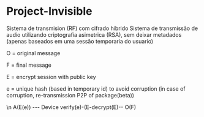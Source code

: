 # Project-Invisible
Sistema de transmision (RF) com cifrado hibrido 
Sistema de transmissão de audio utilizando criptografia asimetrica (RSA), sem deixar metadados (apenas baseados em uma sessão temporaria do
usuario)

O = original message

F = final message 

E = encrypt session with public key 

e = unique hash (based in temporary id) to avoid corruption (in case of corruption, re-transmission P2P of package(beta)) 







\n
A(E(e)) --- Device verify(e)-(E-decrypt(E)-- O(F)   



